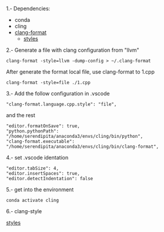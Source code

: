 1.- Dependencies:

* conda
* cling
* [clang-format](https://stackoverflow.com/questions/56883170/beautify-c-files-on-vscode)
  * [styles](https://clang.llvm.org/docs/ClangFormatStyleOptions.html)

2.- Generate a file with clang configuration from "llvm"

```shell
clang-format -style=llvm -dump-config > ~/.clang-format
```

After generate the format local file, use clang-format to 1.cpp

```shell
clang-format -style=file ./1.cpp
```

3.- Add the follow configuration in .vscode

```shell
"clang-format.language.cpp.style": "file",  
```

and the rest

```shell
"editor.formatOnSave": true,
"python.pythonPath": "/home/serendipita/anaconda3/envs/cling/bin/python",
"clang-format.executable": "/home/serendipita/anaconda3/envs/cling/bin/clang-format",
```

4.- set .vscode identation

```shell
"editor.tabSize": 4,
"editor.insertSpaces": true,
"editor.detectIndentation": false
```

5.- get into the environment

```shell
conda activate cling
```

6.-  clang-style 

[styles](https://clang.llvm.org/docs/ClangFormatStyleOptions.html)
